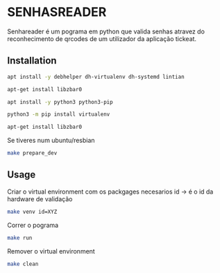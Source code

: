 # SENHASREADER 

Senhareader é um pograma em python que valida senhas atravez do reconhecimento de qrcodes de um utilizador da aplicação tickeat.

## Installation

```bash
apt install -y debhelper dh-virtualenv dh-systemd lintian
```

```bash
apt-get install libzbar0
```

```bash
apt install -y python3 python3-pip
```

```bash
python3 -m pip install virtualenv
```

```bash
apt-get install libzbar0
```
Se tiveres num ubuntu/resbian

```bash
make prepare_dev
```
## Usage

Criar o virtual environment com os packgages necesarios
id -> é o id da hardware de validação
```bash
make venv id=XYZ
```

Correr o pograma
```bash
make run
```

Remover o virtual environment
```bash
make clean
```
